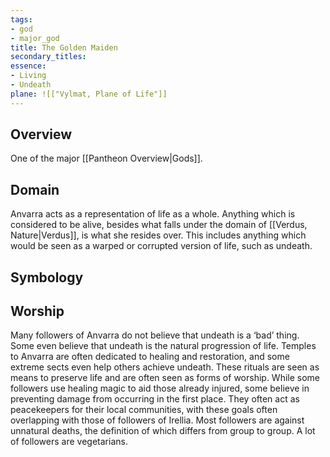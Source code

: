 ```yaml
---
tags:
- god
- major_god
title: The Golden Maiden
secondary_titles:
essence:
- Living
- Undeath
plane: ![["Vylmat, Plane of Life"]]
---
```

## Overview
One of the major [[Pantheon Overview|Gods]].
## Domain
Anvarra acts as a representation of life as a whole. Anything which is considered to be alive, besides what falls under the domain of [[Verdus, Nature|Verdus]], is what she resides over. This includes anything which would be seen as a warped or corrupted version of life, such as undeath.
## Symbology
## Worship
Many followers of Anvarra do not believe that undeath is a ‘bad’ thing. Some even believe that undeath is the natural progression of life. Temples to Anvarra are often dedicated to healing and restoration, and some extreme sects even help others achieve undeath. These rituals are seen as means to preserve life and are often seen as forms of worship. While some followers use healing magic to aid those already injured, some believe in preventing damage from occurring in the first place. They often act as peacekeepers for their local communities, with these goals often overlapping with those of followers of Irellia. Most followers are against unnatural deaths, the definition of which differs from group to group. A lot of followers are vegetarians.